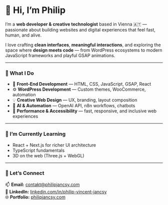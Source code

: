# 👋 Hi, I’m Philip  

I’m a **web developer & creative technologist** based in Vienna 🇦🇹 — passionate about building websites and digital experiences that feel fast, human, and alive.  

I love crafting **clean interfaces**, **meaningful interactions**, and exploring the space where **design meets code** — from WordPress ecosystems to modern JavaScript frameworks and playful GSAP animations.

---

### 🧠 What I Do
- 🎨 **Front-End Development** — HTML, CSS, JavaScript, GSAP, React  
- ⚙️ **WordPress Development** — Custom themes, WooCommerce, automation  
- 💡 **Creative Web Design** — UX, branding, layout composition  
- 🤖 **AI & Automation** — OpenAI API, n8n workflows, chatbots  
- 🔧 **Performance & Accessibility** — fast, responsive, and inclusive web experiences  

---

### 🌱 I’m Currently Learning
- React + Next.js for richer UI architecture  
- TypeScript fundamentals  
- 3D on the web (Three.js + WebGL)  

---

### 💬 Let’s Connect
📫 **Email:** [contakt@philipjancsy.com](mailto:contakt@philipjancsy.com)  
💼 **LinkedIn:** [linkedin.com/in/philip-vincent-jancsy](https://linkedin.com/in/philip-vincent-jancsy-8b8a5a389/)  
🌐 **Portfolio:** [philipjancsy.com](https://philipjancsy.com)

